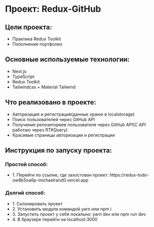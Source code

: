 <h1>Проект: Redux-GitHub</h1>
<h2>Цели проекта:</h2>
<ul>
  <li>Практика Redux Toolkit</li>
  <li>Пополнение портфолио</li>
</ul>
<h2>Основные используемые технологии:</h2>
<ul>
  <li>Next.js</li>
  <li>TypeScript</li>
  <li>Redux Toolkit</li>
  <li>Tailwindcss + Material Tailwind</li>
</ul>
<h2>Что реализовано в проекте:</h2>
<ul>
  <li>Авторизация и регистрация(данные храню в localstorage)</li>
  <li>Поиск пользователей через GitHub API</li>
  <li>Получение репозиториев пользователя через GitHub API(С API работаю через RTKQuery)</li>
  <li>Красивые страницы авторизации и регистрации</li>
</ul>
<h2>Инструкция по запуску проекта:</h2>
<h3>Простой способ:</h3>
<ul>
  <li>1. Перейти по ссылке, где захостован проект: https://redux-todo-ow8k5oa6p-michaelrand0.vercel.app</li>
</ul>
<h3>Долгий способ:</h3>
<ul>
  <li>1. Склонировать проект</li>
  <li>2. Установить модули командой yarn или npm i</li>
  <li>3. Запустить проект у себя локально: yarn dev или npm run dev</li>
  <li>4. В браузере перейти на localhost:3000</li>
</ul>
